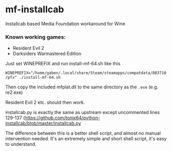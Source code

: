 # mf-installcab
Installcab based Media Foundation workaround for Wine

### Known working games:

- Resident Evil 2
- Darksiders Warmastered Edition

Just set WINEPREFIX and run install-mf-64.sh like this

`WINEPREFIX="/home/gaben/.local/share/Steam/steamapps/compatdata/883710/pfx" ./install-mf-64.sh`

Then copy the included mfplat.dll to the same directory as the `.exe` (e.g. re2.exe)

Resident Evil 2 etc. should then work.

installcab.py is exactly the same as upstream except uncommented lines 129-137 (https://github.com/tonix64/python-installcab/blob/master/installcab.py

The difference between this is a better shell script, and almost no manual intervention needed. It's an extremely simple and short shell script, it's easy to understand.
